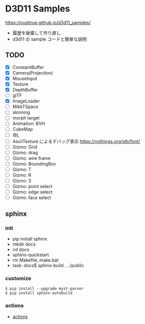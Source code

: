 # D3D11 Samples

<https://ousttrue.github.io/d3d11_samples/>

* 履歴を破棄して作り直し
* d3d11 の sample コードと簡単な説明

## TODO

* [x] ConstantBuffer
* [x] Camera(Projection)
* [x] MouseInput
* [x] Texture
* [x] DepthBuffer
* [ ] glTF
* [x] ImageLoader
* [ ] MikkTSpace
* [ ] skinning
* [ ] morph target
* [ ] Animation: BVH
* [ ] CubeMap
* [ ] IBL
* [ ] AsciiTexture によるデバッグ表示 <https://nothings.org/stb/font/>
* [ ] Gizmo: Grid
* [ ] Gizmo: drag
* [ ] Gizmo: wire frame
* [ ] Gizmo: BoundingBox
* [ ] Gizmo: T
* [ ] Gizmo: R
* [ ] Gizmo: S
* [ ] Gizmo: point select
* [ ] Gizmo: edge select
* [ ] Gizmo: face select

## sphinx
### init

* pip install sphinx
* mkdir docs
* cd docs
* sphinx-quickstart
* rm Makefile, make.bat
* task: docs$ sphinx-build . ../public

### customize

```
$ pip install --upgrade myst-parser
$ pip install sphinx-autobuild
```

### actions

* [actions](./.github/workflows/sphinx.yml)

